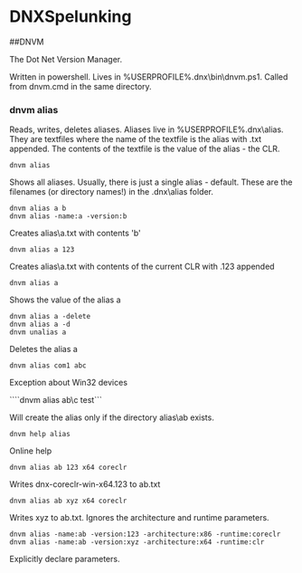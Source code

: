 # DNXSpelunking

##DNVM

The Dot Net Version Manager.

Written in powershell. Lives in %USERPROFILE%\.dnx\bin\dnvm.ps1. Called from dnvm.cmd in the same directory.

### dnvm alias

Reads, writes, deletes aliases. Aliases live in %USERPROFILE%\.dnx\alias. They are textfiles where the name of the textfile is the alias with .txt appended. The contents of the textfile is the value of the alias - the CLR.

```dnvm alias```

Shows all aliases. Usually, there is just a single alias - default. These are the filenames (or directory names!) in the .dnx\alias folder.

```
dnvm alias a b
dnvm alias -name:a -version:b
```

Creates alias\a.txt with contents 'b'

```dnvm alias a 123```

Creates alias\a.txt with contents of the current CLR with .123 appended

```dnvm alias a```

Shows the value of the alias a

```
dnvm alias a -delete
dnvm alias a -d
dnvm unalias a
```

Deletes the alias a

```dnvm alias com1 abc```

Exception about Win32 devices

````dnvm alias ab\c test```

Will create the alias only if the directory alias\ab exists.

```dnvm help alias```

Online help

```dnvm alias ab 123 x64 coreclr```

Writes dnx-coreclr-win-x64.123 to ab.txt

```dnvm alias ab xyz x64 coreclr```

Writes xyz to ab.txt. Ignores the architecture and runtime parameters.

```
dnvm alias -name:ab -version:123 -architecture:x86 -runtime:coreclr
dnvm alias -name:ab -version:xyz -architecture:x64 -runtime:clr
```

Explicitly declare parameters.


